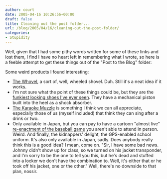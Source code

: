 ```yaml
---
author: court
date: 2005-04-16 10:26:56+00:00
draft: false
title: Cleaning out the post folder...
url: /blog/2005/04/16/cleaning-out-the-post-folder/
categories:
- Stupidity
---
```


Well, given that I had some pithy words written for some of these links and lost them, I find I have no heart left in remembering what I wrote, so here is a feeble attempt to get these things out of the "Post to the Blog" folder:

Some weird products I found interesting:
- [The Whovel](http://www.whovel.com/home.html), a sort of, well, wheeled shovel.  Duh.  Still it's a neat idea if it works.
- I'm not sure what the point of these things could be, but they are the [funkiest looking shoes I've ever seen](http://www.strutzshoes.com/category.aspx?categoryID=9).  They have a mechanical piston built into the heel as a shock absorber.
- [The Karaoke Muzzle](http://store.yahoo.co.jp/yume/65051.html) is something I think we can all appreciate, especially those of us (myself included) that think they can sing after a drink or two.
- Only available in Japan, but you can pay to have a cartoon "almost live" [re-enactment of the baseball game](http://www.mobile-weblog.com/archives/live_baseball_for_mobile_phones.html) you aren't able to attend in person.  Weird.
And finally, the kidnappers' delight, the GPS-enabled school uniform.  It's also only available in Japan, sadly.  Does anybody really think this is a good idea?  I mean, come on.
"Sir, I have some bad news.  Johnny didn't show up for class, so we turned on his jacket transponder, and I'm sorry to be the one to tell you this, but he's dead and stuffed into a locker we don't have the combination to.  Well, it's either that or he took off his jacket, one or the other."
Well, there's no downside to that plan, nossir.
